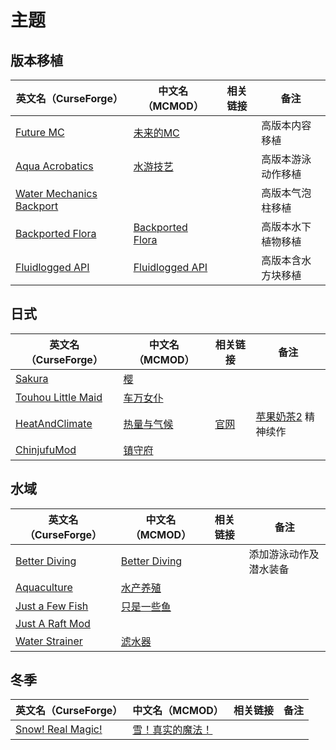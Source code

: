 # 主题

## 版本移植

| 英文名（CurseForge）                                                                                     | 中文名（MCMOD）                                          | 相关链接 | 备注               |
| -------------------------------------------------------------------------------------------------------- | -------------------------------------------------------- | -------- | ------------------ |
| [Future MC](https://www.curseforge.com/minecraft/mc-mods/future-mc)                                      | [未来的MC](https://www.mcmod.cn/class/1608.html)         |          | 高版本内容移植     |
| [Aqua Acrobatics](https://www.curseforge.com/minecraft/mc-mods/aqua-acrobatics)                          | [水游技艺](https://www.mcmod.cn/class/3306.html)         |          | 高版本游泳动作移植 |
| [Water Mechanics Backport](https://www.curseforge.com/minecraft/mc-mods/bubble-column-elevator-backport) |                                                          |          | 高版本气泡柱移植   |
| [Backported Flora](https://www.curseforge.com/minecraft/mc-mods/backported-flora)                        | [Backported Flora](https://www.mcmod.cn/class/2675.html) |          | 高版本水下植物移植 |
| [Fluidlogged API](https://www.curseforge.com/minecraft/mc-mods/fluidlogged-api)                          | [Fluidlogged API](https://www.mcmod.cn/class/4072.html)  |          | 高版本含水方块移植 |

## 日式

| 英文名（CurseForge）                                                                  | 中文名（MCMOD）                                    | 相关链接                                               | 备注                                                      |
| ------------------------------------------------------------------------------------- | -------------------------------------------------- | ------------------------------------------------------ | --------------------------------------------------------- |
| [Sakura](https://www.curseforge.com/minecraft/mc-mods/sakura)                         | [樱](https://www.mcmod.cn/class/1841.html)         |                                                        |                                                           |
| [Touhou Little Maid](https://www.curseforge.com/minecraft/mc-mods/touhou-little-maid) | [车万女仆](https://www.mcmod.cn/class/1796.html)   |                                                        |                                                           |
| [HeatAndClimate](https://www.curseforge.com/minecraft/mc-mods/heat-and-climate)       | [热量与气候](https://www.mcmod.cn/class/1020.html) | [官网](https://defeatedcrow.jp/modwiki/HeatAndClimate) | [苹果奶茶2](https://www.mcmod.cn/class/363.html) 精神续作 |
| [ChinjufuMod](https://www.curseforge.com/minecraft/mc-mods/chinjufumod)               | [镇守府](https://www.mcmod.cn/class/1026.html)     |                                                        |                                                           |

## 水域

| 英文名（CurseForge）                                                            | 中文名（MCMOD）                                       | 相关链接 | 备注                   |
| ------------------------------------------------------------------------------- | ----------------------------------------------------- | -------- | ---------------------- |
| [Better Diving](https://www.curseforge.com/minecraft/mc-mods/better-diving)     | [Better Diving](https://www.mcmod.cn/class/4743.html) |          | 添加游泳动作及潜水装备 |
| [Aquaculture](https://www.curseforge.com/minecraft/mc-mods/aquaculture)         | [水产养殖](https://www.mcmod.cn/class/281.html)       |          |                        |
| [Just a Few Fish](https://www.curseforge.com/minecraft/mc-mods/just-a-few-fish) | [只是一些鱼](https://www.mcmod.cn/class/1130.html)    |          |                        |
| [Just A Raft Mod](https://www.curseforge.com/minecraft/mc-mods/just-a-raft-mod) |                                                       |          |                        |
| [Water Strainer](https://www.curseforge.com/minecraft/mc-mods/water-strainer)   | [滤水器](https://www.mcmod.cn/class/1512.html)        |          |                        |

## 冬季

| 英文名（CurseForge）                                                              | 中文名（MCMOD）                                          | 相关链接 | 备注 |
| --------------------------------------------------------------------------------- | -------------------------------------------------------- | -------- | ---- |
| [Snow! Real Magic!](https://www.curseforge.com/minecraft/mc-mods/snow-real-magic) | [雪！真实的魔法！](https://www.mcmod.cn/class/2106.html) |          |      |
